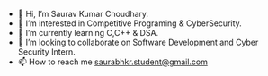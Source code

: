 - 👋 Hi, I’m Saurav Kumar Choudhary.
- 👀 I’m interested in Competitive Programing & CyberSecurity.
- 🌱 I’m currently learning C,C++ & DSA.
- 💞️ I’m looking to collaborate on Software Development and Cyber Security Intern.
- 📫 How to reach me saurabhkr.student@gmail.com

<!---
GeekSaurav/GeekSaurav is a ✨ special ✨ repository because its `README.md` (this file) appears on your GitHub profile.
You can click the Preview link to take a look at your changes.
--->
